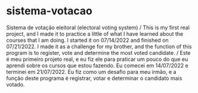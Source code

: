# sistema-votacao
Sistema de votação eleitoral (electoral voting system) /
This is my first real project, and I made it to practice a little of what I have learned about the courses that I am doing. 
I started it on 07/14/2022 and finished on 07/21/2022. I made it as a challenge for my brother, and the function of this program is to register, vote and determine the most voted candidate. 
/ Este é meu primeiro projeto real, e eu fiz ele para praticar um pouco do que eu aprendi sobre os cursos que estou fazendo.
Eu comecei em 14/07/2022 e terminei em 21/07/2022. Eu fiz como um desafio para meu irmão, e a função deste programa é registrar, votar e determinar o candidato mais votado.
